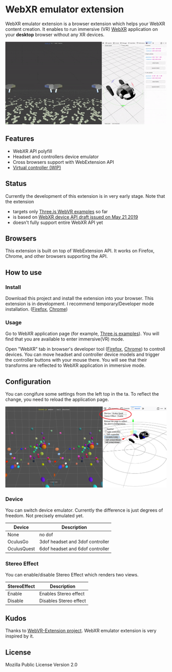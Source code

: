 # WebXR emulator extension

WebXR emulator extension is a browser extension which helps your WebXR content creation. It enables to run immersive (VR) [WebXR](https://www.w3.org/TR/webxr/) application on your **desktop** browser without any XR devices.

![Screenshot](./screenshots/screenshot.gif)


## Features

- WebXR API polyfill
- Headset and controllers device emulator
- Cross browsers support with WebExtension API
- [Virtual controller (WIP)](./screenshots/virtual-controller.gif)


## Status

Currently the development of this extension is in very early stage. Note that the extension

- targets only [Three.js WebVR examples](https://threejs.org/examples/?q=webvr) so far
- is based on [WebXR device API draft issued on May 21 2019](https://www.w3.org/TR/webxr/)
- doesn't fully support entire WebXR API yet


## Browsers

This extension is built on top of WebExtension API. It works on Firefox, Chrome, and other browsers supporting the API.


## How to use

### Install

Download this project and install the extension into your browser. This extension is in development. I recommend temporary/Developer mode installation. ([Firefox](https://developer.mozilla.org/en-US/docs/Mozilla/Add-ons/WebExtensions/Temporary_Installation_in_Firefox), [Chrome](https://developer.chrome.com/extensions/getstarted))

### Usage

Go to WebXR application page (for example, [Three.js examples](https://threejs.org/examples/?q=webvr#webvr_ballshooter)). You will find that you are available to enter immersive(VR) mode.

Open "WebXR" tab in browser's developer tool ([Firefox](https://developer.mozilla.org/en-US/docs/Tools), [Chrome](https://developers.google.com/web/tools/chrome-devtools/)) to controll devices. You can move headset and controller device models and trigger the controller buttons with your mouse there. You will see that their transforms are reflected to WebXR application in immersive mode.

## Configuration

You can congifure some settings from the left top in the ta. To reflect the change, you need to reload the application page.

![Configuration](./screenshots/configuration.png)

### Device

You can switch device emulator. Currently the difference is just degrees of freedom. Not precisely emulated yet.

| Device | Description |
| ---- | ---- |
| None | no dof |
| OculusGo | 3dof headset and 3dof controller |
| OculusQuest | 6dof headset and 6dof controller |

### Stereo Effect

You can enable/disable Stereo Effect which renders two views.

| StereoEffect | Description |
| ---- | ---- |
| Enable | Enables Stereo effect |
| Disable | Disables Stereo effect |


## Kudos

Thanks to [WebVR-Extension project](https://github.com/spite/WebVR-Extension). WebXR emulator extension is very inspired by it.


## License

Mozilla Public License Version 2.0
